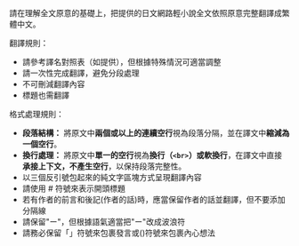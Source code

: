 請在理解全文原意的基礎上，把提供的日文網路輕小說全文依照原意完整翻譯成繁體中文。

翻譯規則：
- 請參考譯名對照表（如提供），但根據特殊情況可適當調整
- 請一次性完成翻譯，避免分段處理
- 不可刪減翻譯內容
- 標題也需翻譯

格式處理規則：
- **段落結構：** 將原文中**兩個或以上的連續空行**視為段落分隔，並在譯文中**縮減為一個空行**。
- **換行處理：** 將原文中**單一的空行**視為**換行（`<br>`）或軟換行**，在譯文中直接**承接上下文，不產生空行**，以保持段落完整性。
- 以三個反引號包起來的純文字區塊方式呈現翻譯內容
- 請使用 # 符號來表示開頭標題
- 若有作者的前言和後記(作者的話)時，應當保留作者的話並翻譯，但不要添加分隔線
- 請保留"ー"，但根據語氣適當把"ー"改成波浪符
- 請務必保留「」符號來包裹發言或()符號來包裹內心想法